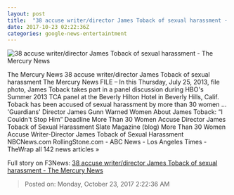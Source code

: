 ```yaml
---
layout: post
title:  "38 accuse writer/director James Toback of sexual harassment - The Mercury News"
date: 2017-10-23 02:22:36Z
categories: google-news-entertaintment
---
```


![38 accuse writer/director James Toback of sexual harassment - The Mercury News](http://www.mercurynews.com/wp-content/uploads/2017/10/james-toback-sexual-harassm.jpg?w=1024&h=708)

The Mercury News 38 accuse writer/director James Toback of sexual harassment The Mercury News FILE – In this Thursday, July 25, 2013, file photo, James Toback takes part in a panel discussion during HBO's Summer 2013 TCA panel at the Beverly Hilton Hotel in Beverly Hills, Calif. Toback has been accused of sexual harassment by more than 30 women ... 'Guardians' Director James Gunn Warned Women About James Toback: “I Couldn't Stop Him” Deadline More Than 30 Women Accuse Director James Toback of Sexual Harassment Slate Magazine (blog) More Than 30 Women Accuse Writer-Director James Toback of Sexual Harassment NBCNews.com RollingStone.com - ABC News - Los Angeles Times - TheWrap all 142 news articles »


Full story on F3News: [38 accuse writer/director James Toback of sexual harassment - The Mercury News](http://www.f3nws.com/n/epvuzE)

> Posted on: Monday, October 23, 2017 2:22:36 AM
